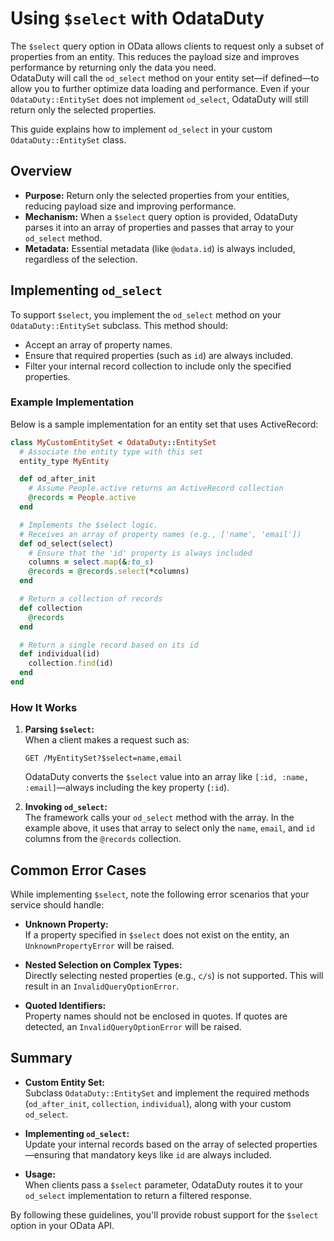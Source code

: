 # Using `$select` with OdataDuty

The `$select` query option in OData allows clients to request only a subset of properties from an entity. This reduces the payload size and improves performance by returning only the data you need.  
OdataDuty will call the `od_select` method on your entity set—if defined—to allow you to further optimize data loading and performance. Even if your `OdataDuty::EntitySet` does not implement `od_select`, OdataDuty will still return only the selected properties.

This guide explains how to implement `od_select` in your custom `OdataDuty::EntitySet` class.

## Overview

- **Purpose:** Return only the selected properties from your entities, reducing payload size and improving performance.
- **Mechanism:** When a `$select` query option is provided, OdataDuty parses it into an array of properties and passes that array to your `od_select` method.
- **Metadata:** Essential metadata (like `@odata.id`) is always included, regardless of the selection.

## Implementing `od_select`

To support `$select`, you implement the `od_select` method on your `OdataDuty::EntitySet` subclass. This method should:
- Accept an array of property names.
- Ensure that required properties (such as `id`) are always included.
- Filter your internal record collection to include only the specified properties.

### Example Implementation

Below is a sample implementation for an entity set that uses ActiveRecord:

```ruby
class MyCustomEntitySet < OdataDuty::EntitySet
  # Associate the entity type with this set
  entity_type MyEntity

  def od_after_init
    # Assume People.active returns an ActiveRecord collection
    @records = People.active
  end

  # Implements the $select logic.
  # Receives an array of property names (e.g., ['name', 'email'])
  def od_select(select)
    # Ensure that the 'id' property is always included
    columns = select.map(&:to_s)
    @records = @records.select(*columns)
  end

  # Return a collection of records
  def collection
    @records
  end

  # Return a single record based on its id
  def individual(id)
    collection.find(id)
  end
end
```

### How It Works

1. **Parsing `$select`:**  
   When a client makes a request such as:  
   ```
   GET /MyEntitySet?$select=name,email
   ```  
   OdataDuty converts the `$select` value into an array like `[:id, :name, :email]`—always including the key property (`:id`).

2. **Invoking `od_select`:**  
   The framework calls your `od_select` method with the array. In the example above, it uses that array to select only the `name`, `email`, and `id` columns from the `@records` collection.

## Common Error Cases

While implementing `$select`, note the following error scenarios that your service should handle:

- **Unknown Property:**  
  If a property specified in `$select` does not exist on the entity, an `UnknownPropertyError` will be raised.

- **Nested Selection on Complex Types:**  
  Directly selecting nested properties (e.g., `c/s`) is not supported. This will result in an `InvalidQueryOptionError`.

- **Quoted Identifiers:**  
  Property names should not be enclosed in quotes. If quotes are detected, an `InvalidQueryOptionError` will be raised.

## Summary

- **Custom Entity Set:**  
  Subclass `OdataDuty::EntitySet` and implement the required methods (`od_after_init`, `collection`, `individual`), along with your custom `od_select`.

- **Implementing `od_select`:**  
  Update your internal records based on the array of selected properties—ensuring that mandatory keys like `id` are always included.

- **Usage:**  
  When clients pass a `$select` parameter, OdataDuty routes it to your `od_select` implementation to return a filtered response.

By following these guidelines, you'll provide robust support for the `$select` option in your OData API.
